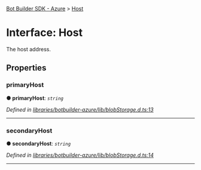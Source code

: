 [Bot Builder SDK - Azure](../README.md) > [Host](../interfaces/botbuilder_azure.host.md)



# Interface: Host


The host address.


## Properties
<a id="primaryhost"></a>

###  primaryHost

**●  primaryHost**:  *`string`* 

*Defined in [libraries/botbuilder-azure/lib/blobStorage.d.ts:13](https://github.com/Microsoft/botbuilder-js/blob/75dd775/libraries/botbuilder-azure/lib/blobStorage.d.ts#L13)*





___

<a id="secondaryhost"></a>

###  secondaryHost

**●  secondaryHost**:  *`string`* 

*Defined in [libraries/botbuilder-azure/lib/blobStorage.d.ts:14](https://github.com/Microsoft/botbuilder-js/blob/75dd775/libraries/botbuilder-azure/lib/blobStorage.d.ts#L14)*





___


